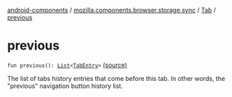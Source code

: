 [android-components](../../index.md) / [mozilla.components.browser.storage.sync](../index.md) / [Tab](index.md) / [previous](./previous.md)

# previous

`fun previous(): `[`List`](https://kotlinlang.org/api/latest/jvm/stdlib/kotlin.collections/-list/index.html)`<`[`TabEntry`](../-tab-entry/index.md)`>` [(source)](https://github.com/mozilla-mobile/android-components/blob/master/components/browser/storage-sync/src/main/java/mozilla/components/browser/storage/sync/RemoteTabsStorage.kt#L130)

The list of tabs history entries that come before this tab. In other words, the "previous"
navigation button history list.

